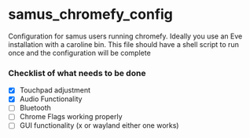# samus_chromefy_config
Configuration for samus users running chromefy. Ideally you use an Eve installation with a caroline bin. This file should have a shell script to run once and the configuration will be complete 

### Checklist of what needs to be done 
-[x] Touchpad adjustment
-[x] Audio Functionality 
-[ ] Bluetooth
-[ ] Chrome Flags working properly 
-[ ] GUI functionality (x or wayland either one works) 
